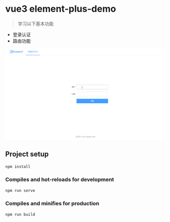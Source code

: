 # vue3 element-plus-demo

> 学习以下基本功能

- 登录认证
- 路由功能

![动画演示](element-demo.gif)

## Project setup
```
npm install
```

### Compiles and hot-reloads for development
```
npm run serve
```

### Compiles and minifies for production
```
npm run build
```
